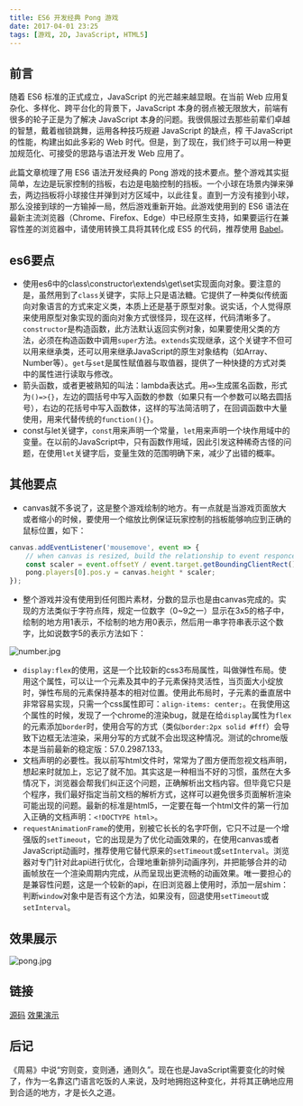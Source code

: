 ```yaml
---
title: ES6 开发经典 Pong 游戏
date: 2017-04-01 23:25
tags: [游戏, 2D, JavaScript, HTML5]
---
```

## 前言
随着 ES6 标准的正式成立，JavaScript 的光芒越来越显眼。在当前 Web 应用复杂化、多样化、跨平台化的背景下，JavaScript 本身的弱点被无限放大，前端有很多的轮子正是为了解决 JavaScript 本身的问题。我很佩服过去那些前辈们卓越的智慧，戴着枷锁跳舞，运用各种技巧规避 JavaScript 的缺点，榨 干JavaScript 的性能，构建出如此多彩的 Web 时代。但是，到了现在，我们终于可以用一种更加规范化、可接受的思路与语法开发 Web 应用了。


<!--more-->


此篇文章梳理了用 ES6 语法开发经典的 Pong 游戏的技术要点。整个游戏其实挺简单，左边是玩家控制的挡板，右边是电脑控制的挡板。一个小球在场景内弹来弹去，两边挡板将小球接住并弹到对方区域中，以此往复。直到一方没有接到小球，那么没接到球的一方输掉一局，然后游戏重新开始。此游戏使用到的 ES6 语法在最新主流浏览器（Chrome、Firefox、Edge）中已经原生支持，如果要运行在兼容性差的浏览器中，请使用转换工具将其转化成 ES5 的代码，推荐使用 [Babel][1]。

## es6要点
- 使用es6中的class\constructor\extends\get\set实现面向对象。要注意的是，虽然用到了`class`关键字，实际上只是语法糖。它提供了一种类似传统面向对象语言的方式来定义类，本质上还是基于原型对象。说实话，个人觉得原来使用原型对象实现的面向对象方式很怪异，现在这样，代码清晰多了。`constructor`是构造函数，此方法默认返回实例对象，如果要使用父类的方法，必须在构造函数中调用`super`方法。`extends`实现继承，这个关键字不但可以用来继承类，还可以用来继承JavaScript的原生对象结构（如Array、Number等）。`get`与`set`是属性赋值器与取值器，提供了一种快捷的方式对类中的属性进行读取与修改。
- 箭头函数，或者更被熟知的叫法：lambda表达式。用`=>`生成匿名函数，形式为`()=>{}`，左边的圆括号中写入函数的参数（如果只有一个参数可以略去圆括号），右边的花括号中写入函数体，这样的写法简洁明了，在回调函数中大量使用，用来代替传统的`function(){}`。
- const与let关键字，`const`用来声明一个常量，`let`用来声明一个块作用域中的变量。在以前的JavaScript中，只有函数作用域，因此引发这种稀奇古怪的问题，在使用`let`关键字后，变量生效的范围明确下来，减少了出错的概率。

## 其他要点
- canvas就不多说了，这是整个游戏绘制的地方。有一点就是当游戏页面放大或者缩小的时候，要使用一个缩放比例保证玩家控制的挡板能够响应到正确的鼠标位置，如下：
```JavaScript
canvas.addEventListener('mousemove', event => {
    // when canvas is resized, build the relationship to event responce
    const scaler = event.offsetY / event.target.getBoundingClientRect().height;
    pong.players[0].pos.y = canvas.height * scaler;
});
```
- 整个游戏并没有使用到任何图片素材，分数的显示也是由canvas完成的。实现的方法类似于字符点阵，规定一位数字（0~9之一）显示在3x5的格子中，绘制的地方用1表示，不绘制的地方用0表示，然后用一串字符串表示这个数字，比如说数字5的表示方法如下：

![number.jpg][2]

- `display:flex`的使用，这是一个比较新的css3布局属性，叫做弹性布局。使用这个属性，可以让一个元素及其中的子元素保持灵活性，当页面大小绽放时，弹性布局的元素保持基本的相对位置。使用此布局时，子元素的垂直居中非常容易实现，只需一个css属性即可：`align-items: center;`。在我使用这个属性的时候，发现了一个chrome的渲染bug，就是在给`display`属性为`flex`的元素添加`border`时，使用合写的方式（类似`border:2px solid #fff`）会导致下边框无法渲染，采用分写的方式就不会出现这种情况。测试的chrome版本是当前最新的稳定版：57.0.2987.133。
- 文档声明的必要性。我以前写html文件时，常常为了图方便而忽视文档声明，想起来时就加上，忘记了就不加。其实这是一种相当不好的习惯，虽然在大多情况下，浏览器会帮我们纠正这个问题，正确解析出文档内容。但毕竟它只是个程序，我们最好指定当前文档的解析方式，这样可以避免很多页面解析渲染可能出现的问题。最新的标准是html5，一定要在每一个html文件的第一行加入正确的文档声明：`<!DOCTYPE html>`。
- `requestAnimationFrame`的使用，别被它长长的名字吓倒，它只不过是一个增强版的`setTimeout`，它的出现是为了优化动画效果的，在使用canvas或者JavaScript动画时，推荐使用它替代原来的`setTimeout`或`setInterval`。浏览器对专门针对此api进行优化，合理地重新排列动画序列，并把能够合并的动画帧放在一个渲染周期内完成，从而呈现出更流畅的动画效果。唯一要担心的是兼容性问题，这是一个较新的api，在旧浏览器上使用时，添加一层shim：判断`window`对象中是否有这个方法，如果没有，回退使用`setTimeout`或`setInterval`。

## 效果展示

![pong.jpg][3]

## 链接

[源码][4]
[效果演示][5]

## 后记
《周易》中说“穷则变，变则通，通则久”。现在也是JavaScript需要变化的时候了，作为一名靠这门语言吃饭的人来说，及时地拥抱这种变化，并将其正确地应用到合适的地方，才是长久之道。


  [1]: http://babeljs.io/
  [2]: /img/number.jpg
  [3]: /img/pong.jpg
  [4]: https://github.com/chunqiuyiyu/learn-javascript/tree/master/pong
  [5]: http://www.chunqiuyiyu.com/usr/uploads/demos/pong/index.html
